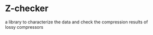 # Z-checker
a library to characterize the data and check the compression results of lossy compressors
